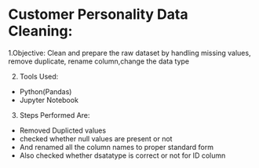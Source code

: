 # Customer Personality Data Cleaning:

 1.Objective:
 Clean and prepare the raw dataset by handling missing values, remove duplicate, rename column,change the data type 

 2. Tools Used:
   * Python(Pandas)
   * Jupyter Notebook

 3. Steps Performed Are:
   * Removed Duplicted values
   * checked whether null values are present or not
   * And renamed all the column names to proper standard form
   * Also checked whether dsatatype is correct or not for ID column
